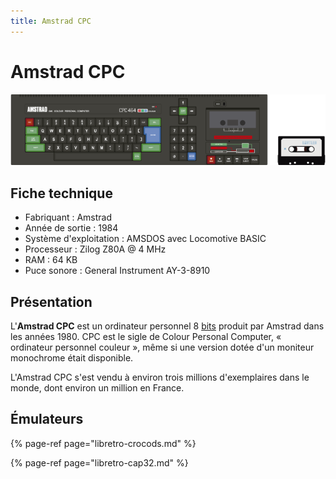 ```yaml
---
title: Amstrad CPC
---
```


# Amstrad CPC

![](/migration-images/emulateurs/ordinosaures/amstrad-cpc/image%20%28340%29.png)

## Fiche technique

* Fabriquant : Amstrad
* Année de sortie : 1984
* Système d'exploitation : AMSDOS avec Locomotive BASIC
* Processeur : Zilog Z80A @ 4 MHz
* RAM : 64 KB
* Puce sonore : General Instrument AY-3-8910

## Présentation

L'**Amstrad CPC** est un ordinateur personnel 8 [bits](https://fr.wikipedia.org/wiki/Bit_%28informatique%29) produit par Amstrad dans les années 1980. CPC est le sigle de Colour Personal Computer, « ordinateur personnel couleur », même si une version dotée d'un moniteur monochrome était disponible.

L'Amstrad CPC s'est vendu à environ trois millions d'exemplaires dans le monde, dont environ un million en France.

## Émulateurs

{% page-ref page="libretro-crocods.md" %}

{% page-ref page="libretro-cap32.md" %}

